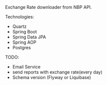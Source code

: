 Exchange Rate downloader from NBP API.

Technologies:
- Quartz
- Spring Boot
- Spring Data JPA
- Spring AOP
- Postgres

TODO:
- Email Service 
- send reports with exchange rate(every day)
- Schema version (Flyway or Liquibase)